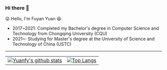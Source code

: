 <!--
**TheRainstorm/TheRainstorm** is a ✨ _special_ ✨ repository because its `README.md` (this file) appears on your GitHub profile.

Here are some ideas to get you started:

- 🔭 I’m currently working on ...
- 🌱 I’m currently learning ...
- 👯 I’m looking to collaborate on ...
- 🤔 I’m looking for help with ...
- 💬 Ask me about ...
- 📫 How to reach me: ...
- 😄 Pronouns: ...
- ⚡ Fun fact: ...
-->

### Hi there 👋

😜 Hello, I'm Fuyan Yuan 😆.

- 2017~2021: Completed my Bachelor's degree in Computer Science and Technology from Chongqing University (CQU)
- 2021~:  Studying for Master's degree at the University of Science and Technology of China (USTC)

------

<table>
 <tr>
   <td><a href="https://github.com/anuraghazra/github-readme-stats">
      <img align="center" alt="Yuanfy's github stats" src="https://github-readme-stats.vercel.app/api?username=Therainstorm&show_icons=true&hide_border=true" />
    </a></td>
    <td><a href="https://github.com/anuraghazra/github-readme-stats">
      <img align="center" alt="Top Langs" src="https://github-readme-stats.vercel.app/api/top-langs/?username=Therainstorm&layout=compact&hide_border=true&hide=html,javascript,css,assembly&count_private=true" />
    </a></td>
  </tr>
</table>
